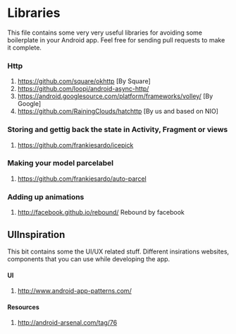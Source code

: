 # Libraries

This file contains some very very useful libraries for avoiding some boilerplate in your Android app. Feel free for sending pull requests to make it complete.

### Http
1. https://github.com/square/okhttp [By Square]
2. https://github.com/loopj/android-async-http/
3. https://android.googlesource.com/platform/frameworks/volley/ [By Google]
4. https://github.com/RainingClouds/hatchttp [By us and based on NIO]

### Storing and gettig back the state in Activity, Fragment or views
1. https://github.com/frankiesardo/icepick

### Making your model parcelabel
1. https://github.com/frankiesardo/auto-parcel

### Adding up animations
1. http://facebook.github.io/rebound/ Rebound by facebook

## UIInspiration 

This bit contains some the UI/UX related stuff. Different insirations websites, components that you can use while developing the app.

#### UI 
1. http://www.android-app-patterns.com/

#### Resources
1. http://android-arsenal.com/tag/76
